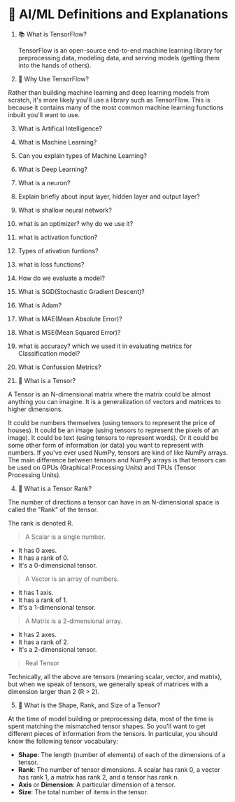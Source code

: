 # 🧠 AI/ML Definitions and Explanations

1. 📚 What is TensorFlow?
   
   TensorFlow is an open-source end-to-end machine learning library for preprocessing data, modeling data, and serving models (getting them into the hands of others).

3. 🤔 Why Use TensorFlow?

Rather than building machine learning and deep learning models from scratch, it's more likely you'll use a library such as TensorFlow. This is because it contains many of the most common machine learning functions inbuilt you'll want to use.

3. What is Artifical Intelligence?
   
2. What is Machine Learning?
3. Can you explain types of Machine Learning?
4. What is Deep Learning?
5. What is a neuron?
6. Explain briefly about input layer, hidden layer and output layer?
7. What is shallow neural network?
8. what is an optimizer? why do we use it?
9. what is activation function?
10. Types of ativation funtions?
11. what is loss functions?
12. How do we evaluate a model?
13. What is SGD(Stochastic Gradient Descent)?
14. What is Adam?
15. What is MAE(Mean Absolute Error)?
16. What is MSE(Mean Squared Error)?
17. what is accuracy? which we used it in evaluating metrics for Classification model?
18. What is Confussion Metrics?




3. 🔢 What is a Tensor?

A Tensor is an N-dimensional matrix where the matrix could be almost anything you can imagine. It is a generalization of vectors and matrices to higher dimensions.

It could be numbers themselves (using tensors to represent the price of houses).
It could be an image (using tensors to represent the pixels of an image).
It could be text (using tensors to represent words).
Or it could be some other form of information (or data) you want to represent with numbers.
If you've ever used NumPy, tensors are kind of like NumPy arrays. The main difference between tensors and NumPy arrays is that tensors can be used on GPUs (Graphical Processing Units) and TPUs (Tensor Processing Units).

4. 🔢 What is a Tensor Rank?
   
The number of directions a tensor can have in an N-dimensional space is called the "Rank" of the tensor.

The rank is denoted R.

> A Scalar is a single number.

* It has 0 axes.
* It has a rank of 0.
* It's a 0-dimensional tensor.

> A Vector is an array of numbers.

* It has 1 axis.
* It has a rank of 1.
* It's a 1-dimensional tensor.

> A Matrix is a 2-dimensional array.

* It has 2 axes.
* It has a rank of 2.
* It's a 2-dimensional tensor.

> Real Tensor

Technically, all the above are tensors (meaning scalar, vector, and matrix), but when we speak of tensors, we generally speak of matrices with a dimension larger than 2 (R > 2).

5. 📐 What is the Shape, Rank, and Size of a Tensor?
   
At the time of model building or preprocessing data, most of the time is spent matching the mismatched tensor shapes. So you'll want to get different pieces of information from the tensors. In particular, you should know the following tensor vocabulary:

* **Shape**: The length (number of elements) of each of the dimensions of a tensor.
* **Rank**: The number of tensor dimensions. A scalar has rank 0, a vector has rank 1, a matrix has rank 2, and a tensor has rank n.
* **Axis** or **Dimension**: A particular dimension of a tensor.
* **Size**: The total number of items in the tensor.
